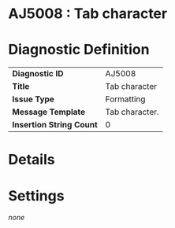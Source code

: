 # AJ5008 : Tab character

# Diagnostic Definition

<table>
  <tr>
    <td class="header"><b>Diagnostic ID</b></td>
    <td>AJ5008</td>
  </tr>
  <tr>
    <td class="header"><b>Title</b></td>
    <td>Tab character</td>
  </tr>
  <tr>
    <td class="header"><b>Issue Type</b></td>
    <td>Formatting</td>
  </tr>
  <tr>
    <td class="header"><b>Message Template</b></td>
    <td>Tab character.</td>
  </tr>
  <tr>
    <td class="header"><b>Insertion String Count</b></td>
    <td>0</td>
  </tr>
</table>

# Details



# Settings

*none*

